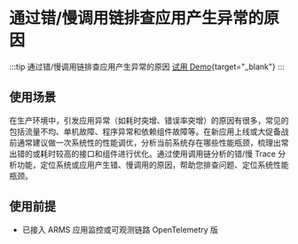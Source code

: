 # 通过错/慢调用链排查应用产生异常的原因

:::tip 通过错/慢调用链排查应用产生异常的原因
[试用 Demo](/doc/playground/armsdemo.html?dest=https%3A%2F%2Farms4service.console.aliyun.com%2F%23%2Ftracing%2FcallChains%2Fcn-hangzhou%3Ffilters%3Dattributes.http.status_code%253E399%26start%3D1721617152846%26end%3D1721703552846%26isLive%3Dtrue%26interval%3D86400000){target="_blank"}
:::

## 使用场景

在生产环境中，引发应用异常（如耗时突增、错误率突增）的原因有很多，常见的包括流量不均、单机故障、程序异常和依赖组件故障等。在新应用上线或大促备战前通常建议做一次系统性的性能调优，分析当前系统存在哪些性能瓶颈，梳理出常出错的或耗时较高的接口和组件进行优化。通过使用调用链分析的错/慢 Trace 分析功能，定位系统或应用产生错、慢调用的原因，帮助您排查问题、定位系统性能瓶颈。

## 使用前提

- 已接入 ARMS 应用监控或可观测链路 OpenTelemetry 版

